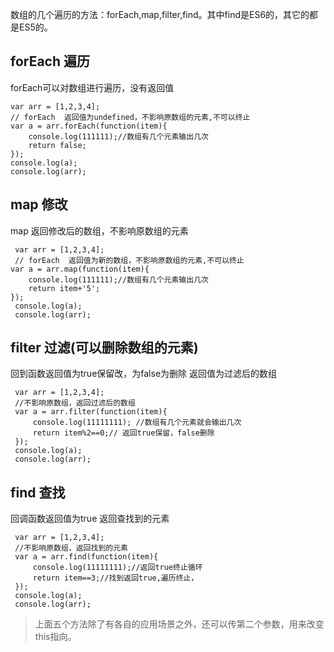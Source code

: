 

数组的几个遍历的方法：forEach,map,filter,find。其中find是ES6的，其它的都是ES5的。

## forEach 遍历
forEach可以对数组进行遍历，没有返回值

```
var arr = [1,2,3,4];
// forEach  返回值为undefined，不影响原数组的元素,不可以终止
var a = arr.forEach(function(item){
    console.log(111111);//数组有几个元素输出几次
    return false;
});
console.log(a);
console.log(arr);
```

## map  修改
map  返回修改后的数组，不影响原数组的元素
```
 var arr = [1,2,3,4];
 // forEach  返回值为新的数组，不影响原数组的元素,不可以终止
var a = arr.map(function(item){
    console.log(111111);//数组有几个元素输出几次
    return item+'5';
});
 console.log(a);
 console.log(arr);
```
## filter  过滤(可以删除数组的元素)
回到函数返回值为true保留改，为false为删除
返回值为过滤后的数组

```
 var arr = [1,2,3,4];
 //不影响原数组，返回过滤后的数组
 var a = arr.filter(function(item){
     console.log(11111111); //数组有几个元素就会输出几次
     return item%2==0;// 返回true保留，false删除
 });
 console.log(a);
 console.log(arr);
```

## find   查找
回调函数返回值为true
返回查找到的元素 

```
 var arr = [1,2,3,4];
 //不影响原数组，返回找到的元素
 var a = arr.find(function(item){
     console.log(11111111);//返回true终止循环
     return item==3;//找到返回true,遍历终止，
 });
 console.log(a);
 console.log(arr);
```

> 上面五个方法除了有各自的应用场景之外，还可以传第二个参数，用来改变this指向。

